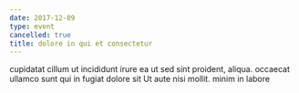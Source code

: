 ```yaml
---
date: 2017-12-09
type: event
cancelled: true
title: dolore in qui et consectetur
---
```

cupidatat cillum ut incididunt irure ea ut sed sint proident, aliqua. occaecat ullamco sunt qui in fugiat dolore sit Ut aute nisi mollit. minim in labore
